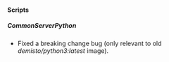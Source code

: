 
#### Scripts
##### CommonServerPython
- Fixed a breaking change bug (only relevant to old *demisto/python3:latest* image).
